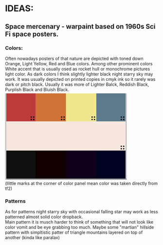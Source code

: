 <!-- Warpaints to replace:
1.    - Polter-guised
2.   - Business class
3. - Team serviced -->

 # IDEAS:
 ## Space mercenary - warpaint based on 1960s Sci Fi space posters.
 ### Colors:
Often nowadays posters of that nature are depicted with toned down Orange, Light Yellow, Red and Blue colors.  Among other prominent colors White accent that is usually osed as rocket hull or monochrome pictures light color.  As dark colors I think slightly lighter black night starry sky may work. It was usually depicted on printed copies in cmyk ink so it rarely was dark or pitch black. Usually it was more of Lighter Balck, Reddish Black, Purplish Black and Bluish Black.  
![](https://raw.githubusercontent.com/GibberishDev/GibberishDev.github.io/main/res/images/warpaint-colors-0001.png)<br>(llittle marks at the corner of color panel mean color was taken directly from tf2)
### Patterns
As for patterns night starry sky with occasional falling star may work as less patterned almost solid color dropback.  
Main pattern it is musch harder to think of something that will not look like color vomit and be eye grabbing too much. Maybe some "martian" hillside pattern with simpltistic patter of triangle mountains layered on top of another (kinda like paralax)
